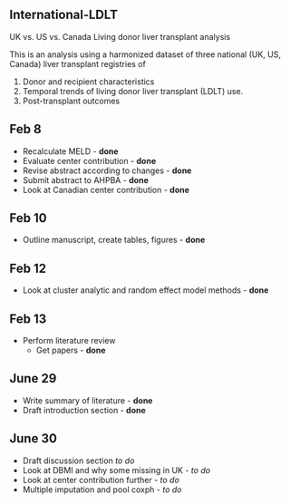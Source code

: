 ## International-LDLT
UK vs. US vs. Canada Living donor liver transplant analysis

This is an analysis using a harmonized dataset of three national (UK, US, Canada) liver transplant registries of
1. Donor and recipient characteristics 
2. Temporal trends of living donor liver transplant (LDLT) use.
3. Post-transplant outcomes

## Feb 8
- Recalculate MELD - **done**
- Evaluate center contribution - **done**
- Revise abstract according to changes - **done**
- Submit abstract to AHPBA - **done**
- Look at Canadian center contribution - **done**

## Feb 10
- Outline manuscript, create tables, figures - **done**

## Feb 12
- Look at cluster analytic and random effect model methods - **done**

## Feb 13
- Perform literature review
  - Get papers - **done**

## June 29
- Write summary of literature - **done**
- Draft introduction section - **done**

## June 30
- Draft discussion section *to do*
- Look at DBMI and why some missing in UK - *to do*
- Look at center contribution further - *to do*
- Multiple imputation and pool coxph - *to do*

